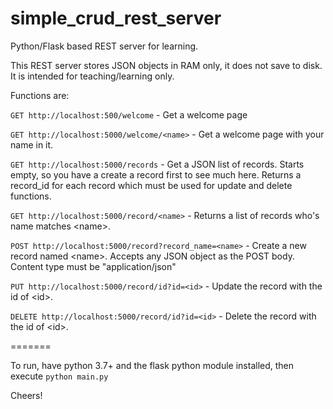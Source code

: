 # simple_crud_rest_server
Python/Flask based REST server for learning.

This REST server stores JSON objects in RAM only, it does not save to disk. It is intended for teaching/learning only. 

Functions are:

  `GET http://localhost:500/welcome` - Get a welcome page

  `GET http://localhost:5000/welcome/<name>` - Get a welcome page with your name in it.
  
  `GET http://localhost:5000/records` - Get a JSON list of records. Starts empty, so you have a create a record first to see much here.
                                    Returns a record_id for each record which must be used for update and delete functions.
  
  `GET http://localhost:5000/record/<name>` - Returns a list of records who's name matches &lt;name&gt;.
 
  `POST http://localhost:5000/record?record_name=<name>` - Create a new record named &lt;name&gt;. Accepts any JSON object as the POST body. Content type
                                                        must be "application/json"
  
  `PUT http://localhost:5000/record/id?id=<id>` - Update the record with the id of &lt;id&gt;.
  
  `DELETE http://localhost:5000/record/id?id=<id>` - Delete the record with the id of &lt;id&gt;.
  
=======

To run, have python 3.7+ and the flask python module installed, then execute `python main.py`
  
Cheers!
